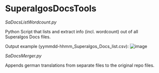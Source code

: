 # SuperalgosDocsTools

*SaDocsListWordcount.py*

Python Script that lists and extract info (incl. wordcount) out of all Superalgos Docs files.

Output example (yymmdd-hhmm_Superalgos_Docs_list.csv):
![image](https://user-images.githubusercontent.com/76875781/149655552-1d0a688f-1bd2-4338-b700-0483b4673934.png)

*SaDocsMerger.py*

Appends german translations from separate files to the original repo files.


